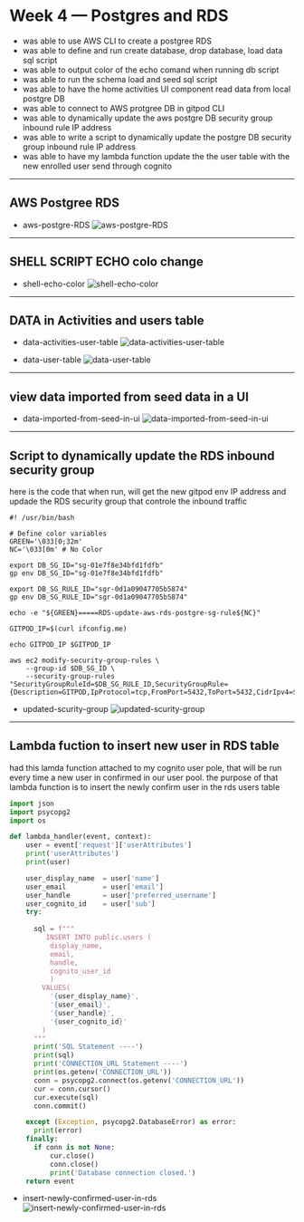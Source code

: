# Week 4 — Postgres and RDS

- was able to use AWS CLI to create a postgree RDS  
- was able to define and run create database, drop database, load data sql script
- was able to output color of the echo comand when running db script  
- was able to run the schema load and seed sql script 
- was able to have the home activities UI component read data from local postgre DB
- was able to connect to AWS protgree DB in gitpod CLI
- was able to dynamically update the aws postgre DB security group inbound rule IP address
- was able to write a script to dynamically update the postgre DB security group inbound rule IP address
- was able to have my lambda function update the the user table with the new enrolled user send through cognito




---
##  AWS Postgree RDS

- aws-postgre-RDS
![aws-postgre-RDS](assets/aws-postgre-RDS.png)

---
##  SHELL SCRIPT ECHO colo change 

- shell-echo-color
![shell-echo-color](assets/shell-echo-color.png)

---
##  DATA in Activities and users table 

- data-activities-user-table
![data-activities-user-table](assets/data-activities-user-table.png)

- data-user-table
![data-user-table](assets/data-userr-table.png)


---
##  view data imported from seed data in a UI 

- data-imported-from-seed-in-ui
![data-imported-from-seed-in-ui](assets/data-imported-from-seed-in-ui.png)

---
##  Script to dynamically update the RDS inbound security group 

here is the code that when run, will get the new gitpod env IP address and updade the RDS security group that controle the inbound traffic
``` shell
#! /usr/bin/bash

# Define color variables
GREEN='\033[0;32m'
NC='\033[0m' # No Color

export DB_SG_ID="sg-01e7f8e34bfd1fdfb"
gp env DB_SG_ID="sg-01e7f8e34bfd1fdfb"

export DB_SG_RULE_ID="sgr-0d1a09047705b5874"
gp env DB_SG_RULE_ID="sgr-0d1a09047705b5874"

echo -e "${GREEN}=====RDS-update-aws-rds-postgre-sg-rule${NC}"

GITPOD_IP=$(curl ifconfig.me)

echo GITPOD_IP $GITPOD_IP 

aws ec2 modify-security-group-rules \
    --group-id $DB_SG_ID \
    --security-group-rules "SecurityGroupRuleId=$DB_SG_RULE_ID,SecurityGroupRule={Description=GITPOD,IpProtocol=tcp,FromPort=5432,ToPort=5432,CidrIpv4=$GITPOD_IP/32}"
```
- updated-scurity-group
![updated-scurity-group](assets/updated-scurity-group.png)


---
##  Lambda fuction to insert new user in RDS table 

had this lamda function attached to my cognito user pole, that will be run every time a new user in confirmed in our user pool. the purpose of that lambda function is to insert the newly confirm user in the rds users table

``` python
import json
import psycopg2
import os

def lambda_handler(event, context):
    user = event['request']['userAttributes']
    print('userAttributes')
    print(user)

    user_display_name  = user['name']
    user_email         = user['email']
    user_handle        = user['preferred_username']
    user_cognito_id    = user['sub']
    try:
     
      sql = f"""
         INSERT INTO public.users (
          display_name, 
          email,
          handle, 
          cognito_user_id
          ) 
        VALUES(
          '{user_display_name}', 
          '{user_email}', 
          '{user_handle}', 
          '{user_cognito_id}'
        )
      """
      print('SQL Statement ----')
      print(sql)
      print('CONNECTION_URL Statement ----')
      print(os.getenv('CONNECTION_URL'))
      conn = psycopg2.connect(os.getenv('CONNECTION_URL'))
      cur = conn.cursor()
      cur.execute(sql)
      conn.commit() 

    except (Exception, psycopg2.DatabaseError) as error:
      print(error)
    finally:
      if conn is not None:
          cur.close()
          conn.close()
          print('Database connection closed.')
    return event

```
- insert-newly-confirmed-user-in-rds
![insert-newly-confirmed-user-in-rds](assets/insert-newly-confirmed-user-in-rds.png)




